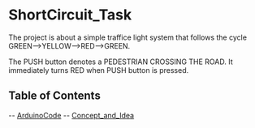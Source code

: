 # ShortCircuit_Task
The project is about a simple traffice light system that follows the cycle GREEN-->YELLOW-->RED-->GREEN.

The PUSH button denotes a PEDESTRIAN CROSSING THE ROAD. It immediately turns RED when PUSH button is pressed.



## Table of Contents

-- [ArduinoCode](#ArduinoCode)
-- [Concept_and_Idea](#Concept_and_Idea)
